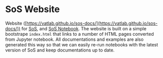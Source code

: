 # SoS Website

Website ([https://vatlab.github.io/sos-docs/](https://vatlab.github.io/sos-docs/)) for [SoS](https://github.com/vatlab/SoS), and [SoS Notebook](https://github.com/vatlab/sos-notebook). The website is built on a simple bootstrape `index.html` that links to a number of HTML pages converted from Jupyter notebook. All documentations and examples are also generated this way so that we can easily re-run notebooks with the latest version of SoS and keep documentations up to date.
